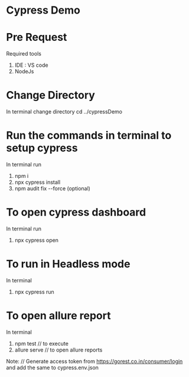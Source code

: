 # Cypress Demo


# Pre Request
Required tools
  1. IDE : VS code
  2. NodeJs


# Change Directory

In terminal change directory
  cd ../cypressDemo


# Run the commands in terminal to setup cypress

In terminal run
1. npm i
2. npx cypress install
3. npm audit fix --force (optional)


# To open cypress dashboard

In terminal run
1. npx cypress open


# To run in Headless mode

In terminal
1. npx cypress run

# To open allure report
 In terminal
 
 1. npm test // to execute
 2. allure serve // to open allure reports

Note:  // Generate access token from https://gorest.co.in/consumer/login and add the same to cypress.env.json

